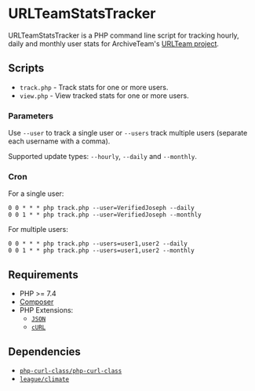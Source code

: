 # URLTeamStatsTracker 

URLTeamStatsTracker is a PHP command line script for tracking hourly, daily and monthly user stats for ArchiveTeam's [URLTeam project](https://tracker.archiveteam.org:1338/).

## Scripts
* `track.php` - Track stats for one or more users.
* `view.php` - View tracked stats for one or more users.

### Parameters
Use `--user` to track a single user or `--users` track multiple users (separate each username with a comma).

Supported update types: `--hourly`, `--daily` and `--monthly`.

### Cron
For a single user:

```
0 0 * * * php track.php --user=VerifiedJoseph --daily
0 0 1 * * php track.php --user=VerifiedJoseph --monthly
```

For multiple users:

```
0 0 * * * php track.php --users=user1,user2 --daily
0 0 1 * * php track.php --users=user1,user2 --monthly
```

## Requirements

* PHP >= 7.4
* [Composer](https://getcomposer.org/)
* PHP Extensions:
	* [`JSON`](https://www.php.net/manual/en/book.json.php)
	* [`cURL`](https://secure.php.net/manual/en/book.curl.php)

## Dependencies

* [`php-curl-class/php-curl-class`](https://github.com/php-curl-class/php-curl-class)
* [`league/climate`](https://github.com/thephpleague/climate)

